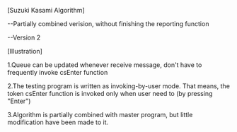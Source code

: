 [Suzuki Kasami Algorithm]

--Partially combined verision, without finishing the reporting function

--Version 2

[Illustration]

1.Queue can be updated whenever receive message, don't have to frequently invoke csEnter function

2.The testing program is written as invoking-by-user mode. That means, the token csEnter function is invoked only when user need to (by pressing "Enter")

3.Algorithm is partially combined with master program, but little modification have been made to it. 
